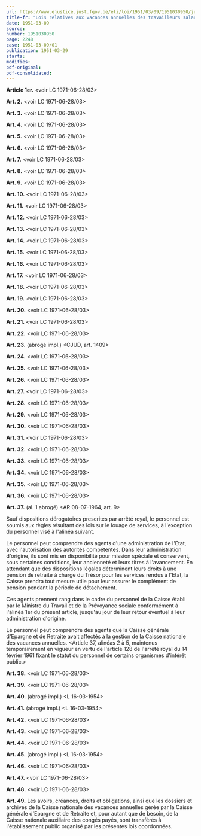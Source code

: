 ```yaml
---
url: https://www.ejustice.just.fgov.be/eli/loi/1951/03/09/1951030950/justel
title-fr: "Lois relatives aux vacances annuelles des travailleurs salariés, coordonnées le 9 mars 1951."
date: 1951-03-09
source:
number: 1951030950
page: 2248
case: 1951-03-09/01
publication: 1951-03-29
starts:
modifies:
pdf-original:
pdf-consolidated:
---
```


**Article 1er.** <voir LC 1971-06-28/03>

**Art. 2.** <voir LC 1971-06-28/03>

**Art. 3.** <voir LC 1971-06-28/03>

**Art. 4.** <voir LC 1971-06-28/03>

**Art. 5.** <voir LC 1971-06-28/03>

**Art. 6.** <voir LC 1971-06-28/03>

**Art. 7.** <voir LC 1971-06-28/03>

**Art. 8.** <voir LC 1971-06-28/03>

**Art. 9.** <voir LC 1971-06-28/03>

**Art. 10.** <voir LC 1971-06-28/03>

**Art. 11.** <voir LC 1971-06-28/03>

**Art. 12.** <voir LC 1971-06-28/03>

**Art. 13.** <voir LC 1971-06-28/03>

**Art. 14.** <voir LC 1971-06-28/03>

**Art. 15.** <voir LC 1971-06-28/03>

**Art. 16.** <voir LC 1971-06-28/03>

**Art. 17.** <voir LC 1971-06-28/03>

**Art. 18.** <voir LC 1971-06-28/03>

**Art. 19.** <voir LC 1971-06-28/03>

**Art. 20.** <voir LC 1971-06-28/03>

**Art. 21.** <voir LC 1971-06-28/03>

**Art. 22.** <voir LC 1971-06-28/03>

**Art. 23.** (abrogé impl.) <CJUD, art. 1409>

**Art. 24.** <voir LC 1971-06-28/03>

**Art. 25.** <voir LC 1971-06-28/03>

**Art. 26.** <voir LC 1971-06-28/03>

**Art. 27.** <voir LC 1971-06-28/03>

**Art. 28.** <voir LC 1971-06-28/03>

**Art. 29.** <voir LC 1971-06-28/03>

**Art. 30.** <voir LC 1971-06-28/03>

**Art. 31.** <voir LC 1971-06-28/03>

**Art. 32.** <voir LC 1971-06-28/03>

**Art. 33.** <voir LC 1971-06-28/03>

**Art. 34.** <voir LC 1971-06-28/03>

**Art. 35.** <voir LC 1971-06-28/03>

**Art. 36.** <voir LC 1971-06-28/03>

**Art. 37.** (al. 1 abrogé) <AR 08-07-1964, art. 9>

Sauf dispositions dérogatoires prescrites par arrêté royal, le personnel est soumis aux règles résultant des lois sur le louage de services, à l'exception du personnel visé à l'alinéa suivant.

Le personnel peut comprendre des agents d'une administration de l'Etat, avec l'autorisation des autorités compétentes. Dans leur administration d'origine, ils sont mis en disponibilité pour mission spéciale et conservent, sous certaines conditions, leur ancienneté et leurs titres à l'avancement. En attendant que des dispositions légales déterminent leurs droits à une pension de retraite à charge du Trésor pour les services rendus à l'Etat, la Caisse prendra tout mesure utile pour leur assurer le complément de pension pendant la période de détachement.

Ces agents prennent rang dans le cadre du personnel de la Caisse établi par le Ministre du Travail et de la Prévoyance sociale conformément à l'alinéa 1er du présent article, jusqu'au jour de leur retour éventuel à leur administration d'origine.

Le personnel peut comprendre des agents que la Caisse générale d'Epargne et de Retraite avait affectés à la gestion de la Caisse nationale des vacances annuelles. <Article 37, alinéas 2 à 5, maintenus temporairement en vigueur en vertu de l'article 128 de l'arrêté royal du 14 février 1961 fixant le statut du personnel de certains organismes d'intérêt public.>

**Art. 38.** <voir LC 1971-06-28/03>

**Art. 39.** <voir LC 1971-06-28/03>

**Art. 40.** (abrogé impl.) <L 16-03-1954>

**Art. 41.** (abrogé impl.) <L 16-03-1954>

**Art. 42.** <voir LC 1971-06-28/03>

**Art. 43.** <voir LC 1971-06-28/03>

**Art. 44.** <voir LC 1971-06-28/03>

**Art. 45.** (abrogé impl.) <L 16-03-1954>

**Art. 46.** <voir LC 1971-06-28/03>

**Art. 47.** <voir LC 1971-06-28/03>

**Art. 48.** <voir LC 1971-06-28/03>

**Art. 49.** Les avoirs, créances, droits et obligations, ainsi que les dossiers et archives de la Caisse nationale des vacances annuelles gérée par la Caisse générale d'Epargne et de Retraite et, pour autant que de besoin, de la Caisse nationale auxiliaire des congés payés, sont transférés à l'établissement public organisé par les présentes lois coordonnées.
